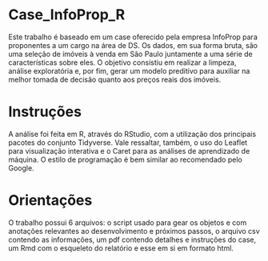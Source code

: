 # Case_InfoProp_R
Este trabalho é baseado em um case oferecido pela empresa InfoProp para proponentes a um cargo na área de DS. Os dados, em sua forma bruta, são uma seleção de imóveis à venda em São Paulo juntamente a uma série de características sobre eles. O objetivo consistiu em realizar a limpeza, análise exploratória e, por fim, gerar um modelo preditivo para auxiliar na melhor tomada de decisão quanto aos preços reais dos imóveis.

# Instruções
A análise foi feita em R, através do RStudio, com a utilização dos principais pacotes do conjunto Tidyverse. Vale ressaltar, também, o uso do Leaflet para visualização interativa e o Caret para as análises de aprendizado de máquina. O estilo de programação é bem similar ao recomendado pelo Google.

# Orientações
O trabalho possui 6 arquivos: o script usado para gear os objetos e com anotações relevantes ao desenvolvimento e próximos passos, o arquivo csv contendo as informações, um pdf contendo detalhes e instruções do case, um Rmd com o esqueleto do relatório e esse em si em formato html.
